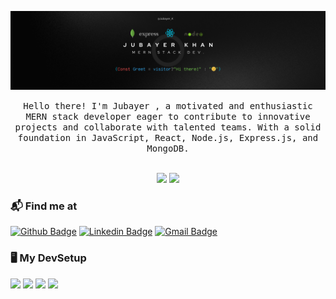 ![Header image](https://raw.githubusercontent.com/Jubayer-K/Jubayer-K/master/Assets/banner.png)



<p align="center">
  <samp>
Hello there! I'm Jubayer , a motivated and enthusiastic MERN stack developer eager to contribute to innovative projects and collaborate with talented teams. With a solid foundation in JavaScript, React, Node.js, Express.js, and MongoDB.
  </samp>
  <br/>
  <br/>
 <p align="center">
  <img src="https://github-readme-stats.vercel.app/api?username=Jubayer-K&show_icons=true&theme=bear" width="400">
  <img src="https://github-readme-streak-stats.herokuapp.com?user=Jubayer-K&theme=dark&hide_border=true" width="400">
</p>
</p>


### 📬 Find me at
[![Github Badge](http://img.shields.io/badge/-Github-black?style=flat-square&logo=github&link=https://github.com/Jubayer-K/)](https://github.com/Jubayer-K/) 
[![Linkedin Badge](https://img.shields.io/badge/-LinkedIn-blue?style=flat-square&logo=Linkedin&logoColor=white&link=https://www.linkedin.com/in/jubayer-k/)](https://www.linkedin.com/in/jubayer-k)
[![Gmail Badge](https://img.shields.io/badge/-Gmail-d14836?style=flat-square&logo=Gmail&logoColor=white&link=mailto:jubayerkhan21@gmail.com)](mailto:jubayerkhan21@gmail.com)


### 🖥️ My DevSetup
 <img src="https://img.shields.io/badge/Windows-555555.svg?&style=flat-square&logo=windows&logoColor=0078D6"> <img src="https://img.shields.io/badge/Chrome-555555.svg?&style=flat-square&logo=google-chrome&logoColor=FABC0C"> <img src="https://img.shields.io/badge/VS Code-555555?style=flat-square&logo=visual-studio-code&logoColor=007ACC"> <img src="https://img.shields.io/badge/Terminal-555555.svg?&style=flat-square&logo=powershell&logoColor=white">


